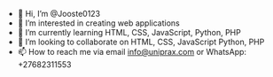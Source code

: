 - 👋 Hi, I’m @Jooste0123
- 👀 I’m interested in creating web applications
- 🌱 I’m currently learning HTML, CSS, JavaScript, Python, PHP
- 💞️ I’m looking to collaborate on HTML, CSS, JavaScript Python, PHP
- 📫 How to reach me via email info@uniprax.com or WhatsApp: +27682311553

<!---
Jooste0123/Jooste0123 is a ✨ special ✨ repository because its `README.md` (this file) appears on your GitHub profile.
You can click the Preview link to take a look at your changes.
--->
